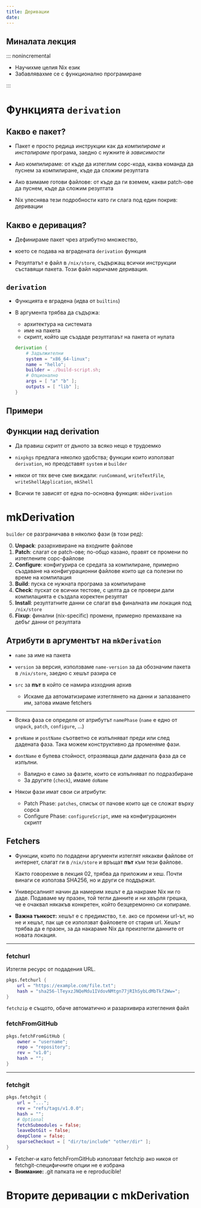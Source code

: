 ```yaml
---
title: Деривации
date:
---
```


## Миналата лекция

::: nonincremental

- Научихме целия Nix език
- Забавлявахме се с функционално програмиране

:::

# Функцията `derivation`

## Какво е пакет?

- Пакет е просто редица инструкции как да *компилираме* и *инсталираме* програма, заедно с нужните ѝ *зависимости*

- Ако компилираме: от къде да изтеглим сорс-кода, каква команда да пуснем за компилиране, къде да сложим резултата

- Ако взимаме готови файлове: от къде да ги вземем, какви patch-ове да пуснем, къде да сложим резултата

- Nix улеснява тези подробности като ги слага под един покрив: деривации

## Какво е деривация?

- Дефинираме пакет чрез атрибутно множество,

- което се подава на вградената `derivation` функция

- Резултатът е файл в `/nix/store`, съдържащ всички инструкции съставящи пакета.
  Този файл наричаме деривация.

## `derivation`

- Функцията е вградена (идва от `builtins`)

- В аргумента трябва да съдържа:

  - архитектура на системата
  - име на пакета
  - скрипт, който ще създаде резултатаът на пакета от нулата

  ```nix
  derivation {
      # Задължителни
      system = "x86_64-linux";
      name = "hello";
      builder = ./build-script.sh;
      # Опционално
      args = [ "a" "b" ];
      outputs = [ "lib" ];
  }
  ```

## Примери

<!-- TODO -->

## Функции над derivation

- Да правиш скрипт от дъното за всяко нещо е трудоемко

- `nixpkgs` предлага няколко удобства; функции които използват `derivation`, но преодставят `system` и `builder`

- някои от тях вече сме виждали: `runCommand`, `writeTextFile`, `writeShellApplication`, `mkShell`

- Всички те зависят от една по-основна функция: `mkDerivation`

# mkDerivation

`builder` се разграничава в няколко фази (в този ред):

0. **Unpack**: разархивиране на входните файлове
1. **Patch**: слагат се patch-ове; по-общо казано, правят се промени по изтеглените сорс-файлове
2. **Configure**: конфигурира се средата за компилиране, примерно създаване на конфигурационни файлове които ще са полезни по време на компилация
3. **Build**: пуска се нужната програма за компилиране
4. **Check**: пускат се всички тестове, с целта да се провери дали компилацията е създала коректен резултат
5. **Install**: резултатните данни се слагат във финалната им локация под `/nix/store`
6. **Fixup**: финални (nix-specific) промени, примерно премахване на дебъг данни от резултата

## Атрибути в аргументът на `mkDerivation`

- `name` за име на пакета

- `version` за версия, използваме `name-version` за да обозначим пакета в `/nix/store`, заедно с хешът разира се

- `src` за **път** в който се намира изходния архив

  - Искаме да автоматизираме изтеглянето на данни и запазването им, затова имаме fetchers

---

- Всяка фаза се определя от атрибутът `namePhase` (`name` е едно от `unpack`, `patch`, `configure`, ...)

- `preName` и `postName` съответно се изпълняват преди или след дадената фаза. Така можем конструктивно да променяме фази.

- `dontName` е булева стойност, отразяваща дали дадената фаза да се изпълни.

  - Валидно е само за фазите, които се изпълняват по подразбиране
  - За другите (`check`), имаме `doName`
- Някои фази имат свои си атрибути:
  - Patch Phase: `patches`, списък от пачове които ще се сложат върху сорса
  - Configure Phase: `configureScript`, име на конфигурационен скрипт


## Fetchers

- Функции, които по подадени аргументи изтеглят някакви файлове от интернет, слагат ги в `/nix/store` и връщат **път** към тези файлове.

  Както говорехме в лекция 02, трябва да приложим и хеш.
  Почти винаги се използва SHA256, но и други се поддържат.

- Универсалният начин да намерим хешът е да накраме Nix ни го даде.
  Подаваме му празен, той тегли данните и ни хвърля грешка, че е очаквал някакъв конкретен, който безцеремонно си копираме.

- **Важна тънкост:** хешът е с предимство, т.е. ако се промени url-ът, но не и хешът, пак ще се използват файловете от стария url.
  Хешът трябва да е празен, за да накараме Nix да преизтегли данните от новата локация.

---

### fetchurl

Изтегля ресурс от подадения URL.

```nix
pkgs.fetchurl {
    url = "https://example.com/file.txt";
    hash = "sha256-lTeyxzJNQeMdu1IVdovNMtgn77jRIhSybLdMbTkf2Ww=";
}
```

`fetchzip` е същото, обаче автоматично и разархивира изтегления файл

### fetchFromGitHub

```nix
pkgs.fetchFromGitHub {
    owner = "username";
    repo = "repository";
    rev = "v1.0";
    hash = "";
}
```

---

### fetchgit

```nix
pkgs.fetchgit {
    url = "...";
    rev = "refs/tags/v1.0.0";
    hash = "";
    # Optional
    fetchSubmodules = false;
    leaveDotGit = false;
    deepClone = false;
    sparseCheckout = [ "dir/to/include" "other/dir" ];
}
```

- Fetcher-и като fetchFromGitHub използват fetchzip ако никоя от fetchgit-специфичните опции не е избрана
- **Внимание:** .git папката не е reproducible!

# Вторите деривации с mkDerivation

<!-- TODO -->
